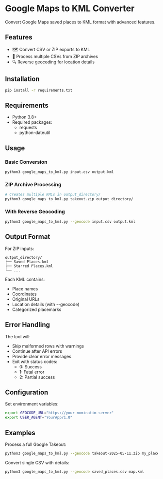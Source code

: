 # Google Maps to KML Converter

Convert Google Maps saved places to KML format with advanced features.

## Features

- 🗺️ Convert CSV or ZIP exports to KML
- 📁 Process multiple CSVs from ZIP archives
- 🔍 Reverse geocoding for location details

## Installation

```bash
pip install -r requirements.txt
```

## Requirements

- Python 3.8+
- Required packages:
  - requests
  - python-dateutil

## Usage

### Basic Conversion

```bash
python3 google_maps_to_kml.py input.csv output.kml
```

### ZIP Archive Processing

```bash
# Creates multiple KMLs in output_directory/
python3 google_maps_to_kml.py takeout.zip output_directory/
```

### With Reverse Geocoding

```bash
python3 google_maps_to_kml.py --geocode input.csv output.kml
```

## Output Format

For ZIP inputs:

```
output_directory/
├── Saved Places.kml
├── Starred Places.kml
└── ...
```

Each KML contains:

- Place names
- Coordinates
- Original URLs
- Location details (with --geocode)
- Categorized placemarks

## Error Handling

The tool will:

- Skip malformed rows with warnings
- Continue after API errors
- Provide clear error messages
- Exit with status codes:
  - 0: Success
  - 1: Fatal error
  - 2: Partial success

## Configuration

Set environment variables:

```bash
export GEOCODE_URL="https://your-nominatim-server"
export USER_AGENT="YourApp/1.0"
```

## Examples

Process a full Google Takeout:

```bash
python3 google_maps_to_kml.py --geocode takeout-2025-05-11.zip my_places/
```

Convert single CSV with details:

```bash
python3 google_maps_to_kml.py --geocode saved_places.csv map.kml
